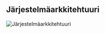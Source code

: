 ##  Järjestelmäarkkitehtuuri

 ![Järjestelmäarkkitehtuuri](http://users.metropolia.fi/~ilkkapel/Ojl/J%C3%A4rjestelm%C3%A4arkkitehtuuri_iLobby.jpg)

